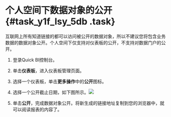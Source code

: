 # 个人空间下数据对象的公开 {#task_y1f_lsy_5db .task}

互联网上所有知道链接的都可以访问被公开的数据对象，所以不建议您将包含业务数据的数据对象公开。个人空间下仅支持对仪表板的公开，不支持对数据门户的公开。

1.  登录Quick BI控制台。 
2.  单击**仪表板**，进入仪表板管理页面。 
3.  选择一个仪表板，单击**更多操作**中的**公开**图标。 
4.   选择一个公开截止日期，如下图所示。![](http://static-aliyun-doc.oss-cn-hangzhou.aliyuncs.com/assets/img/9174/15540974891544_zh-CN.png)

 
5.  单击**公开**，完成数据对象公开。将新生成的链接地址复制到您的浏览器中，就可以阅读报表的内容了。 

